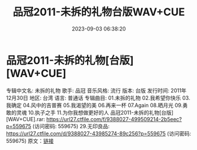 ﻿---
title: 品冠2011-未拆的礼物台版WAV+CUE
date: 2023-09-03 06:38:20
categories: WAV车载音乐、镜像
tags: 华语中文
---
# 品冠2011-未拆的礼物[台版][WAV+CUE]

专辑中文名: 未拆的礼物
歌手: 品冠
音乐风格: 流行
版本: 台版
发行时间: 2011年12月30日
地区: 台湾
语言: 普通话
专辑曲目:
01.未拆的礼物
02.我希望你快乐
03.我确定
04.风中的吉普赛
05.我渴望的美
06.再来一杯
07.Again
08.晒月光
09.勇敢的灵魂
10.执子之手
11.为你我想做更好的人
品冠2011-未拆的礼物[台版][WAV+CUE].rar: https://url27.ctfile.com/f/9388027-499509214-2b5eec?p=559675
(访问密码: 559675)
29.无印良品: https://url27.ctfile.com/d/9388027-43985274-89c256?p=559675
(访问密码: 559675)
原文：[链接](https://blog.sina.com.cn/s/blog_1647c7e76010313be.html)